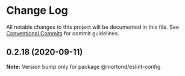# Change Log

All notable changes to this project will be documented in this file.
See [Conventional Commits](https://conventionalcommits.org) for commit guidelines.

## 0.2.18 (2020-09-11)

**Note:** Version bump only for package @mortond/eslint-config
